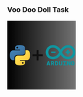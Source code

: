 ### Voo Doo Doll Task
[![VooDoo Doll](./../assets/arduino.png)](https://github.com/enl9076/VDT_variation) 
